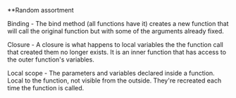 **Random assortment

Binding - The bind method (all functions have it) creates a new function that will call the original function but with some of the arguments already fixed.

Closure - A closure is what happens to local variables the the function call that created them no longer exists. It is an inner function that has access to the outer function's variables.

Local scope - The parameters and variables declared inside a function. Local to the function, not visible from the outside. They're recreated each time the function is called.
